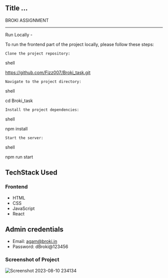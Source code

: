 ## Title ...

BROKI ASSIGNMENT

---


Run Locally - 

To run the frontend part of the project locally, please follow these steps:

    Clone the project repository:

shell

https://github.com/Fizz007/Broki_task.git

    Navigate to the project directory:

shell

cd Broki_task

    Install the project dependencies:

shell

npm install

    Start the server:

shell

npm run start


## TechStack Used

### Frontend

- HTML
- CSS
- JavaScript
- React


## Admin credentials

  - Email: agam@broki.in
  - Password: dBroki@123456

### Screenshot of Project

![Screenshot 2023-08-10 234134](https://github.com/Fizz007/Broki_task/assets/114504997/9a209448-d40c-4b57-8253-c96b90b62c4d)


